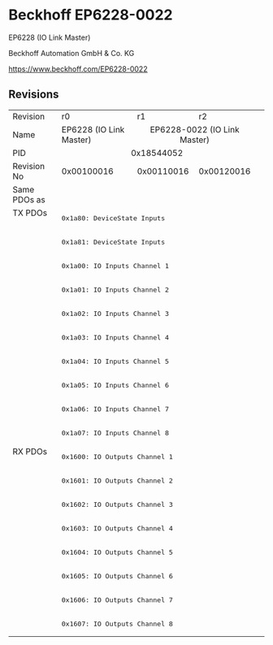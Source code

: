 # Beckhoff EP6228-0022

EP6228 (IO Link Master)

Beckhoff Automation GmbH & Co. KG

https://www.beckhoff.com/EP6228-0022

## Revisions
<table>
<tr >
<td>Revision</td>
<td><div class="foo">r0</div></td>
<td><div class="foo">r1</div></td>
<td><div class="foo">r2</div></td>
</tr>
<tr >
<td>Name</td>
<td><div class="foo">EP6228 (IO Link Master)</div></td>
<td colspan=2 align="center"><div class="foo">EP6228-0022 (IO Link Master)</div></td>
</tr>
<tr >
<td>PID</td>
<td colspan=3 align="center"><div class="foo">0x18544052</div></td>
</tr>
<tr >
<td>Revision No</td>
<td>0x00100016</td>
<td>0x00110016</td>
<td>0x00120016</td>
</tr>
<tr >
<td>Same PDOs as</td>
<td colspan=3 align="center"></td>
</tr>
<tr class="txpdo pdosection">
<td rowspan=10 valign=top>TX PDOs</td>
<td colspan=3 align="left"><pre>0x1a80: DeviceState Inputs</pre></td>
<td></td>
</tr>
<tr class="txpdo pdosection">
<td colspan=3 align="left"><pre>0x1a81: DeviceState Inputs</pre></td>
</tr>
<tr class="txpdo pdosection">
<td colspan=3 align="left"><pre>0x1a00: IO Inputs Channel 1</pre></td>
</tr>
<tr class="txpdo pdosection">
<td colspan=3 align="left"><pre>0x1a01: IO Inputs Channel 2</pre></td>
</tr>
<tr class="txpdo pdosection">
<td colspan=3 align="left"><pre>0x1a02: IO Inputs Channel 3</pre></td>
</tr>
<tr class="txpdo pdosection">
<td colspan=3 align="left"><pre>0x1a03: IO Inputs Channel 4</pre></td>
</tr>
<tr class="txpdo pdosection">
<td colspan=3 align="left"><pre>0x1a04: IO Inputs Channel 5</pre></td>
</tr>
<tr class="txpdo pdosection">
<td colspan=3 align="left"><pre>0x1a05: IO Inputs Channel 6</pre></td>
</tr>
<tr class="txpdo pdosection">
<td colspan=3 align="left"><pre>0x1a06: IO Inputs Channel 7</pre></td>
</tr>
<tr class="txpdo pdosection">
<td colspan=3 align="left"><pre>0x1a07: IO Inputs Channel 8</pre></td>
</tr>
<tr class="rxpdo pdosection">
<td rowspan=8 valign=top>RX PDOs</td>
<td colspan=3 align="left"><pre>0x1600: IO Outputs Channel 1</pre></td>
<td></td>
</tr>
<tr class="rxpdo pdosection">
<td colspan=3 align="left"><pre>0x1601: IO Outputs Channel 2</pre></td>
</tr>
<tr class="rxpdo pdosection">
<td colspan=3 align="left"><pre>0x1602: IO Outputs Channel 3</pre></td>
</tr>
<tr class="rxpdo pdosection">
<td colspan=3 align="left"><pre>0x1603: IO Outputs Channel 4</pre></td>
</tr>
<tr class="rxpdo pdosection">
<td colspan=3 align="left"><pre>0x1604: IO Outputs Channel 5</pre></td>
</tr>
<tr class="rxpdo pdosection">
<td colspan=3 align="left"><pre>0x1605: IO Outputs Channel 6</pre></td>
</tr>
<tr class="rxpdo pdosection">
<td colspan=3 align="left"><pre>0x1606: IO Outputs Channel 7</pre></td>
</tr>
<tr class="rxpdo pdosection">
<td colspan=3 align="left"><pre>0x1607: IO Outputs Channel 8</pre></td>
</tr>
</table>
